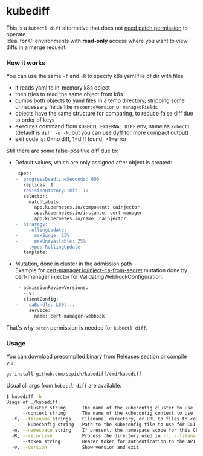 kubediff
========

This is a `kubectl diff` alternative that does not [need patch permission](https://github.com/kubernetes/kubectl/issues/981) to operate.  
Ideal for CI environments with **read-only** access where you want to view diffs in a merge request.

### How it works
You can use the same `-f` and `-R` to specify k8s yaml file of dir with files
- it reads yaml to in-memory k8s object
- then tries to read the same object from k8s
- dumps both objects to yaml files in a temp directory, stripping some unnecessary fields like `resourceVersion` or `managedFields`
- objects have the same structure for comparing, to reduce false diff due to order of keys
- executes command from `KUBECTL_EXTERNAL_DIFF` env, same as `kubectl` (default is `diff -u -N`, but you can use [dyff](https://github.com/homeport/dyff?tab=readme-ov-file#use-cases-and-examples) for more compact output)
- exit code is: 0=no diff, 1=diff found, >1=error

Still there are some false-positive diff due to:
- Default values, which are only assigned after object is created:
  ```diff
   spec:
  -  progressDeadlineSeconds: 600
     replicas: 1
  -  revisionHistoryLimit: 10
     selector:
       matchLabels:
         app.kubernetes.io/component: cainjector
         app.kubernetes.io/instance: cert-manager
         app.kubernetes.io/name: cainjector
  -  strategy:
  -    rollingUpdate:
  -      maxSurge: 25%
  -      maxUnavailable: 25%
  -    type: RollingUpdate
     template:
  ```
- Mutation, done in cluster in the admission path  
Example for [cert-manager.io/inject-ca-from-secret](https://cert-manager.io/docs/concepts/ca-injector/#injecting-ca-data-from-a-secret-resource) mutation done by cert-manager injector for ValidatingWebhookConfiguration:
  ```diff
   - admissionReviewVersions:
     - v1
     clientConfig:
  -    caBundle: LS0t...
       service:
         name: cert-manager-webhook
  ```
That's why `patch` permission is needed for `kubectl diff`.

### Usage
You can download precompiled binary from [Releases](https://github.com/sepich/kubediff/releases) section or compile via:
```bash
go install github.com/sepich/kubediff/cmd/kubediff
```
Usual cli args from `kubectl diff` are available:
```bash
$ kubediff -h
Usage of ./kubediff:
      --cluster string      The name of the kubeconfig cluster to use
      --context string      The name of the kubeconfig context to use
  -f, --filename strings    Filename, directory, or URL to files to compare
      --kubeconfig string   Path to the kubeconfig file to use for CLI requests
  -n, --namespace string    If present, the namespace scope for this CLI request
  -R, --recursive           Process the directory used in -f, --filename recursively
      --token string        Bearer token for authentication to the API server
  -v, --version             Show version and exit
```
